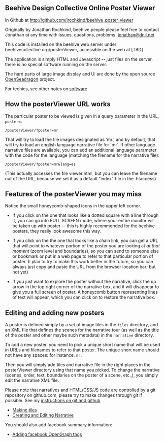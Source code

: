 ## Beehive Design Collective Online Poster Viewer

In Github at http://github.com/jrochkind/beehive_poster_viewer

Originally by Jonathan Rochkind, beehive people please feel free to contact Jonathan at any time with issues, questions, problems. jonathan@dnil.net

This code is installed on the beehive web server under beehivecollective.org/posterViewer, accessible on the web at [TBD]

The application is simply HTML and Javascript -- just files on the server, there is no special software running on the server.

The hard parts of large image display and UI are done by the open source [OpenSeadragon](https://github.com/openseadragon/openseadragon) project.

For techies, see other notes on [software](./docs/software.md)

## How the posterViewer URL works

The particular poster to be viewed is given in a query parameter in the URL, `poster=`:

    /posterViewer/?poster=mr

That will try to load the tile images designated as 'mr', and by default, that will try to load an english language narrative file for 'mr'.  If other language narrative files are available, you can add an additional language parameter with the code for the language (matching the filename for the narrative file):

    /posterViewer/?poster=mr&lang=es

(This actually accesses the file viewer.html, but you can leave
the filename out of the URL, because we set it as a default "index"
file in the .htaccess)

## Features of the posterViewer you may miss

Notice the small honeycomb-shaped icons in the upper left corner.

* If you click on the one that looks like a dotted square with a line through it, you can go into FULL SCREEN mode, where your entire monitor will be taken up with poster -- this is highly recommended for the beehive posters, they really look awesome this way.

* If you click on the the one that looks like a chain link, you can get a URL that will point to whatever portion of the poster you are looking at _at that moment_ (zoom level and boundaries), so you can send to someone else or bookmark or put in a web page to refer to that particular portion of poster. (I plan to try to make this work better in the future, so you can always just copy and paste the URL from the browser location bar; but not yet)

* If you just want to explore the poster without the narrative, click the up arrow in the top right corner of the narrative box, and it will disappear to give you a full screen of poster. A honeycomb button representing lines of text will appear, which you can click on to restore the narrative box.

## Editing and adding new posters

A poster is defined simply by a set of image tiles in the `tiles` directory, and an XML file that defines the scenes for the narrative tour (as well as the title of the poster and other maybe such metadata) in the `narrative` directory.

To add a new poster, you need to pick a unique short name that will be used in URLs and filenames to refer to that poster. The unique short name should not have any spaces: for instance, `mr`.

Then you will simply add tiles and narrative file in the right places in the posterViewer directory using that name you picked. To change the narrative (scenes, order, text, boundaries on the poster of a scene, etc.,), you simply edit the narrative XML file.

Please note that narratives and HTML/CSS/JS code are controlled by a git repository on github.com, please try to make changes through git if possible. See my [instructions on git and github](docs/github.md)

* [Making tiles](./docs/tiles.md)
* [Creating and Editing Narrative](./docs/narrative.md)

You should also add facebook summary information:
* [Adding facebook OpenGraph tags](./docs/facebook_og.md)